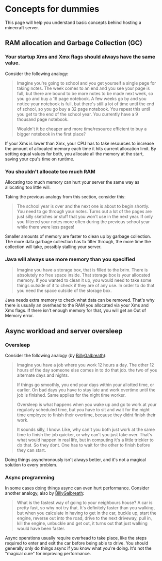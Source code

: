 # Concepts for dummies

This page will help you understand basic concepts behind hosting a minecraft server.

## RAM allocation and Garbage Collection (GC)

### Your startup Xms and Xmx flags should always have the same value.

Consider the following analogy:

> Imagine you're going to school and you get yourself a single page for taking notes. The week comes to an end and you see your page is full, but there are bound to be more notes to be made next week, so you go and buy a 16 page notebook. A few weeks go by and you notice your notebook is full, but there's still a lot of time until the end of school, so you go buy a 32 page notebook. You repeat this until you get to the end of the school year. You currently have a 9 thousand page notebook.
>
> Wouldn't it be cheaper and more time/resource efficient to buy a bigger notebook in the first place?

If your Xms is lower than Xmx, your CPU has to take resources to increase the amount of allocated memory each time it hits current allocation limit. By setting equal values for both, you allocate all the memory at the start, saving your cpu's time on runtime.

### You shouldn't allocate too much RAM

Allocating too much memory can hurt your server the same way as allocating too little will.

Taking the previous analogy from this section, consider this:

> The school year is over and the next one is about to begin shortly. You need to go through your notes. Turns out a lot of the pages are just silly sketches or stuff that you won't use in the next year. If only you filtered your notes more often during the previous school year while there were less pages!

Smaller amounts of memory are faster to clean up by garbage collection. The more data garbage collection has to filter through, the more time the collection will take, possibly stalling your server.

### Java will always use more memory than you specified

> Imagine you have a storage box, that is filled to the brim. There is absolutely no free space inside. That storage box is your allocated memory. If you wanted to clean it up, you would need to take some things outside of it to check if they are of any use. In order to do that you need the space outside of the storage box.

Java needs extra memory to check what data can be removed. That's why there is usually an overhead to the RAM you allocated via your Xms and Xmx flags. If there isn't enough memory for that, you will get an Out of Memory error.

## Async workload and server oversleep

### Oversleep

Consider the following analogy (by [BillyGalbreath](https://github.com/BillyGalbreath)):

> Imagine you have a job where you work 12 hours a day. The other 12 hours of the day someone else comes in to do that job. the two of you alternate days and nights.
>
> If things go smoothly, you end your days within your allotted time, or earlier. On bad days you have to stay late and work overtime until the job is finished. Same applies for the night time worker.
>
> Oversleep is what happens when you wake up and go to work at your regularly scheduled time, but you have to sit and wait for the night time employee to finish their overtime, because they didnt finish their work.
>
> It sounds silly, I know. Like, why can't you both just work at the same time to finish the job quicker, or why can't you just take over. That's what would happen in real life, but in computing it's a little trickier to do that. So they dont. One has to wait for the other to finish before they can start.

Doing things asynchronously isn't always better, and it's not a magical solution to every problem.

### Async programming

In some cases doing things async can even hurt performance. Consider another analogy, also by [BillyGalbreath](https://github.com/BillyGalbreath):

> What is the fastest way of going to your neighbours house? A car is pretty fast, so why not try that. It's definitely faster than you walking, but when you calculate in having to get in the car, buckle up, start the engine, reverse out into the road, drive to the next driveway, pull in, kill the engine, unbuckle and get out, it turns out that just walking would have been faster.

Async operations usually require overhead to take place, like the steps required to enter and exit the car before being able to drive. You should generally only do things async if you know what you're doing. It's not the "magical cure" for improving performance.
